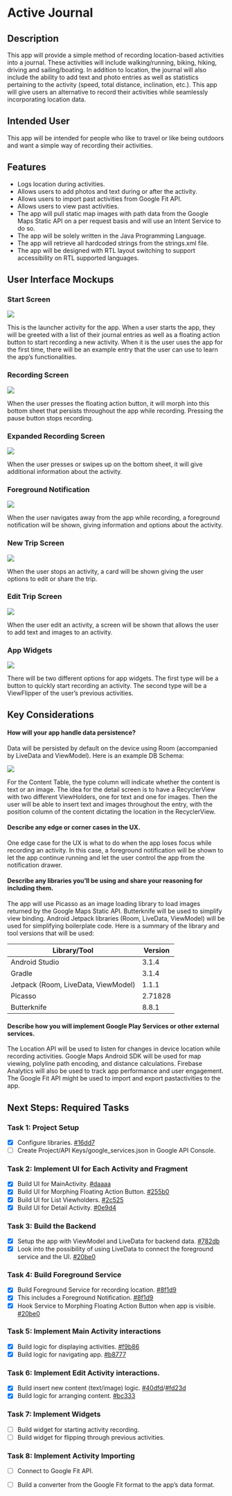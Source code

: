 # Active Journal 

## Description 
This app will provide a simple method of recording location-based activities into a journal. These activities will include walking/running, biking, hiking, driving and sailing/boating. In addition to location, the journal will also include the ability to add text and photo entries as well as statistics pertaining to the activity (speed, total distance, inclination, etc.). This app will give users an alternative to record their activities while seamlessly incorporating location data.

## Intended User
This app will be intended for people who like to travel or like being outdoors and want a simple way of recording their activities.

## Features
- Logs location during activities.
- Allows users to add photos and text during or after the activity.
- Allows users to import past activities from Google Fit API.
- Allows users to view past activities.
- The app will pull static map images with path data from the Google Maps Static API on a per request basis and will use an Intent Service to do so.
- The app will be solely written in the Java Programming Language.
- The app will retrieve all hardcoded strings from the strings.xml file.
- The app will be designed with RTL layout switching to support accessibility on RTL supported languages.


## User Interface Mockups

### Start Screen

![](https://github.com/David-Jackson/Android-Nanodegree/blob/master/07-capstone-design/mockups/exports/01%20Start%20Screen.png)

This is the launcher activity for the app. When a user starts the app, they will be greeted with a list of their journal entries as well as a floating action button to start recording a new activity. When it is the user uses the app for the first time, there will be an example entry that the user can use to learn the app’s functionalities.

### Recording Screen

![](https://github.com/David-Jackson/Android-Nanodegree/blob/master/07-capstone-design/mockups/exports/02%20Recording%20Screen.png)

When the user presses the floating action button, it will morph into this bottom sheet that persists throughout the app while recording. Pressing the pause button stops recording.

### Expanded Recording Screen

![](https://github.com/David-Jackson/Android-Nanodegree/blob/master/07-capstone-design/mockups/exports/04%20Recording%20Screen%20Expanded.png)

When the user presses or swipes up on the bottom sheet, it will give additional information about the activity.

### Foreground Notification

![](https://github.com/David-Jackson/Android-Nanodegree/blob/master/07-capstone-design/mockups/exports/03%20Foreground%20Notification.png)

When the user navigates away from the app while recording, a foreground notification will be shown, giving information and options about the activity.

### New Trip Screen

![](https://github.com/David-Jackson/Android-Nanodegree/blob/master/07-capstone-design/mockups/exports/05%20New%20Trip%20Screen.png)

When the user stops an activity, a card will be shown giving the user options to edit or share the trip.

### Edit Trip Screen

![](https://github.com/David-Jackson/Android-Nanodegree/blob/master/07-capstone-design/mockups/exports/06%20Edit%20Trip%20Screen.png)

When the user edit an activity, a screen will be shown that allows the user to add text and images to an activity.

### App Widgets

![](https://github.com/David-Jackson/Android-Nanodegree/blob/master/07-capstone-design/mockups/exports/07%20App%20Widgets.png)

There will be two different options for app widgets. The first type will be a button to quickly start recording an activity. The second type will be a ViewFlipper of the user’s previous activities.


## Key Considerations

#### How will your app handle data persistence? 

Data will be persisted by default on the device using Room (accompanied by LiveData and ViewModel). Here is an example DB Schema:

![](https://github.com/David-Jackson/Android-Nanodegree/blob/master/07-capstone-design/mockups/exports/00%20DB%20Schema.png)

For the Content Table, the type column will indicate whether the content is text or an image. The idea for the detail screen is to have a RecyclerView with two different ViewHolders, one for text and one for images. Then the user will be able to insert text and images throughout the entry, with the position column of the content dictating the location in the RecyclerView. 

#### Describe any edge or corner cases in the UX.

One edge case for the UX is what to do when the app loses focus while recording an activity. In this case, a foreground notification will be shown to let the app continue running and let the user control the app from the notification drawer. 

#### Describe any libraries you’ll be using and share your reasoning for including them.

The app will use Picasso as an image loading library to load images returned by the Google Maps Static API. Butterknife will be used to simplify view binding. Android Jetpack libraries (Room, LiveData, ViewModel) will be used for simplifying boilerplate code. Here is a summary of the library and tool versions that will be used:

| Library/Tool                        | Version |
|-------------------------------------|---------|
| Android Studio                      | 3.1.4   |
| Gradle                              | 3.1.4   |
| Jetpack (Room, LiveData, ViewModel) | 1.1.1   |
| Picasso                             | 2.71828 |
| Butterknife                         | 8.8.1   |


#### Describe how you will implement Google Play Services or other external services.

The Location API will be used to listen for changes in device location while recording activities. Google Maps Android SDK will be used for map viewing, polyline path encoding, and distance calculations. Firebase Analytics will also be used to track app performance and user engagement. The Google Fit API might be used to import and export pastactivities to the app.

## Next Steps: Required Tasks

### Task 1: Project Setup
- [x] Configure libraries. [#16dd7](https://github.com/David-Jackson/Android-Nanodegree/commit/16dd72099b71e6cf0d0eb5bc8c247e0cafa2f1d0)
- [ ] Create Project/API Keys/google_services.json in Google API Console.

### Task 2: Implement UI for Each Activity and Fragment
- [x] Build UI for MainActivity. [#daaaa](https://github.com/David-Jackson/Android-Nanodegree/commit/daaaa7a2c013833ec6f9fc9a05452f1fb2100191)
- [x] Build UI for Morphing Floating Action Button. [#255b0](https://github.com/David-Jackson/Android-Nanodegree/commit/255b02c328369be238f967a70d71718671de673d)
- [x] Build UI for List Viewholders. [#2c525](https://github.com/David-Jackson/Android-Nanodegree/commit/2c525eaa87d282b26b3a38c1250983a26c38bb6c)
- [x] Build UI for Detail Activity. [#0e9d4](https://github.com/David-Jackson/Android-Nanodegree/commit/0e9d4e0d7fd025d63ae013ff0509f28863823931)

### Task 3: Build the Backend
- [x] Setup the app with ViewModel and LiveData for backend data. [#782db](https://github.com/David-Jackson/Android-Nanodegree/commit/782dbfffaa95bc33bc428e1ca43b1b6aadf5e5a4)
- [x] Look into the possibility of using LiveData to connect the foreground service and the UI. [#20be0](https://github.com/David-Jackson/Android-Nanodegree/commit/20be0eddfa00a843569fd1009b48a902d3210cb0)

### Task 4: Build Foreground Service
- [x] Build Foreground Service for recording location. [#8f1d9](https://github.com/David-Jackson/Android-Nanodegree/commit/8f1d91ce87dffce8b64380c74d15f8cc4e62946e)
- [x] This includes a Foreground Notification. [#8f1d9](https://github.com/David-Jackson/Android-Nanodegree/commit/8f1d91ce87dffce8b64380c74d15f8cc4e62946e)
- [x] Hook Service to Morphing Floating Action Button when app is visible. [#20be0](https://github.com/David-Jackson/Android-Nanodegree/commit/20be0eddfa00a843569fd1009b48a902d3210cb0)

### Task 5: Implement Main Activity interactions
- [x] Build logic for displaying activities. [#f9b86](https://github.com/David-Jackson/Android-Nanodegree/commit/f9b86c8b294d3319a22b3ed86ba144b938c8f1a0)
- [x] Build logic for navigating app. [#b8777](https://github.com/David-Jackson/Android-Nanodegree/commit/b877786224482f2ee24954fce604031d22814cbc)

### Task 6: Implement Edit Activity interactions.
- [x] Build insert new content (text/image) logic. [#40dfd](https://github.com/David-Jackson/Android-Nanodegree/commit/40dfd13baf68f3be7f45e5c6a1197390d6c20f57)/[#fd23d](https://github.com/David-Jackson/Android-Nanodegree/commit/fd23dca3f8f45f465998c851c5bdd51067fb2e87)
- [x] Build logic for arranging content. [#bc333](https://github.com/David-Jackson/Android-Nanodegree/commit/bc333b33f595d3839b508d1040833f3f4f321582)

### Task 7: Implement Widgets
- [ ] Build widget for starting activity recording.
- [ ] Build widget for flipping through previous activities.

### Task 8: Implement Activity Importing
- [ ] Connect to Google Fit API.
- [ ] Build a converter from the Google Fit format to the app’s data format.

